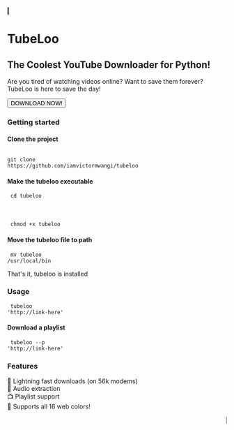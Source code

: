 <marquee direction="right"
scrollamount="10">🎉 NEW! TubeLoo v1.0 is
here! Download YouTube videos like it's 1999!
🎉</marquee>

<h1>TubeLoo</h1> <h2>The Coolest YouTube
Downloader for Python!</h2>

<div class="container"> <p>Are you tired of
watching videos online? Want to save them
forever? TubeLoo is here to save the day!</p>
<button class="button" onclick="alert('Thanks
for clicking! Download coming...
    eventually.')">DOWNLOAD NOW!</button>
    </div>

<div class="container"> <h3>Getting
started</h3> <h4>Clone the project</h4> <code>
git clone
https://github.com/iamvictormwangi/tubeloo
</code> <h4>Make the tubeloo executable</h4>
<code> cd tubeloo </code> <br> <br> <br> <br>
<code> chmod +x tubeloo </code> <h4>Move the
tubeloo file to path</h4> <code> mv tubeloo
/usr/local/bin </code> <p>That's it, tubeloo
is installed</p> <h3>Usage</h3> <code> tubeloo
'http://link-here' </code> <h4>Download a
playlist</h4> <code> tubeloo --p
'http://link-here' </code> </div>

<div class="container"> <h3>Features</h3> <ul
style="list-style-type: none; padding: 0;">
<li>🚀 Lightning fast downloads (on 56k
modems)</li> <li>🎵 Audio extraction</li>
<li>📺 Playlist support</li> <li>🌈 Supports
all 16 web colors!</li> </ul> </div>

<marquee direction="left" scrollamount="5">💾
Compatible with Windows 98, ME, and 2000!
💾</marquee>
